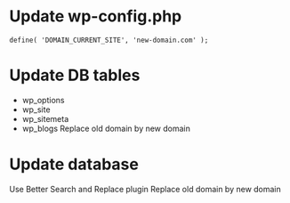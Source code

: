 # Update wp-config.php
	define( 'DOMAIN_CURRENT_SITE', 'new-domain.com' );

 # Update DB tables  
 - wp_options
 - wp_site
 - wp_sitemeta
 - wp_blogs
Replace old domain by new domain

# Update database
Use Better Search and Replace plugin
Replace old domain by new domain
